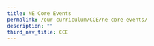 ```yaml
---
title: NE Core Events
permalink: /our-curriculum/CCE/ne-core-events/
description: ""
third_nav_title: CCE
---
```

